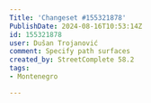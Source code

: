 ```yaml
---
Title: 'Changeset #155321878'
PublishDate: 2024-08-16T10:53:14Z
id: 155321878
user: Dušan Trojanović
comment: Specify path surfaces
created_by: StreetComplete 58.2
tags:
- Montenegro

---
```

